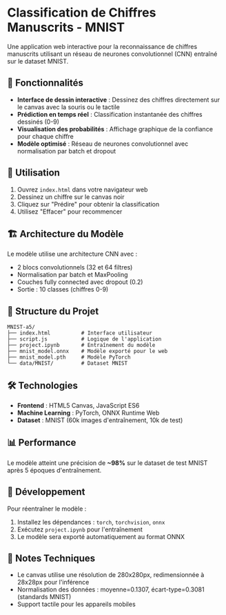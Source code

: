 # Classification de Chiffres Manuscrits - MNIST

Une application web interactive pour la reconnaissance de chiffres manuscrits utilisant un réseau de neurones convolutionnel (CNN) entraîné sur le dataset MNIST.

## 🎯 Fonctionnalités

- **Interface de dessin interactive** : Dessinez des chiffres directement sur le canvas avec la souris ou le tactile
- **Prédiction en temps réel** : Classification instantanée des chiffres dessinés (0-9)
- **Visualisation des probabilités** : Affichage graphique de la confiance pour chaque chiffre
- **Modèle optimisé** : Réseau de neurones convolutionnel avec normalisation par batch et dropout

## 🚀 Utilisation

1. Ouvrez `index.html` dans votre navigateur web
2. Dessinez un chiffre sur le canvas noir
3. Cliquez sur "Prédire" pour obtenir la classification
4. Utilisez "Effacer" pour recommencer

## 🏗️ Architecture du Modèle

Le modèle utilise une architecture CNN avec :
- 2 blocs convolutionnels (32 et 64 filtres)
- Normalisation par batch et MaxPooling
- Couches fully connected avec dropout (0.2)
- Sortie : 10 classes (chiffres 0-9)

## 📁 Structure du Projet

```
MNIST-a5/
├── index.html          # Interface utilisateur
├── script.js           # Logique de l'application
├── project.ipynb       # Entraînement du modèle
├── mnist_model.onnx    # Modèle exporté pour le web
├── mnist_model.pth     # Modèle PyTorch
└── data/MNIST/         # Dataset MNIST
```

## 🛠️ Technologies

- **Frontend** : HTML5 Canvas, JavaScript ES6
- **Machine Learning** : PyTorch, ONNX Runtime Web
- **Dataset** : MNIST (60k images d'entraînement, 10k de test)

## 📊 Performance

Le modèle atteint une précision de **~98%** sur le dataset de test MNIST après 5 époques d'entraînement.

## 🔧 Développement

Pour réentraîner le modèle :
1. Installez les dépendances : `torch`, `torchvision`, `onnx`
2. Exécutez `project.ipynb` pour l'entraînement
3. Le modèle sera exporté automatiquement au format ONNX

## 📝 Notes Techniques

- Le canvas utilise une résolution de 280x280px, redimensionnée à 28x28px pour l'inférence
- Normalisation des données : moyenne=0.1307, écart-type=0.3081 (standards MNIST)
- Support tactile pour les appareils mobiles